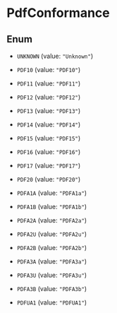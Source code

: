 

# PdfConformance

## Enum


* `UNKNOWN` (value: `"Unknown"`)

* `PDF10` (value: `"PDF10"`)

* `PDF11` (value: `"PDF11"`)

* `PDF12` (value: `"PDF12"`)

* `PDF13` (value: `"PDF13"`)

* `PDF14` (value: `"PDF14"`)

* `PDF15` (value: `"PDF15"`)

* `PDF16` (value: `"PDF16"`)

* `PDF17` (value: `"PDF17"`)

* `PDF20` (value: `"PDF20"`)

* `PDFA1A` (value: `"PDFA1a"`)

* `PDFA1B` (value: `"PDFA1b"`)

* `PDFA2A` (value: `"PDFA2a"`)

* `PDFA2U` (value: `"PDFA2u"`)

* `PDFA2B` (value: `"PDFA2b"`)

* `PDFA3A` (value: `"PDFA3a"`)

* `PDFA3U` (value: `"PDFA3u"`)

* `PDFA3B` (value: `"PDFA3b"`)

* `PDFUA1` (value: `"PDFUA1"`)



